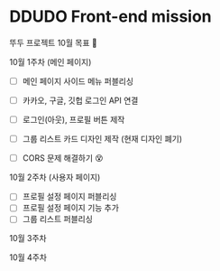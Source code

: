 # DDUDO Front-end mission

뚜두 프로젝트 10월 목표 📝

 10월 1주차 (메인 페이지)

- [ ]  메인 페이지 사이드 메뉴 퍼블리싱
- [ ]  카카오, 구글, 깃헙 로그인 API 연결
- [ ]  로그인(아웃), 프로필 버튼 제작
- [ ]  그룹 리스트 카드 디자인 제작 (현재 디자인 폐기)
- [ ]  CORS 문제 해결하기 😵
    
    

10월 2주차 (사용자 페이지)

- [ ]  프로필 설정 페이지 퍼블리싱
- [ ]  프로필 설정 페이지 기능 추가
- [ ]  그룹 리스트 퍼블리싱

10월 3주차

10월 4주차

